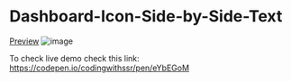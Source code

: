 # Dashboard-Icon-Side-by-Side-Text
<a href="https://sivaraj47.github.io/Dashboard-Icon-Side-by-Side-Text/">Preview</a>
![image](https://github.com/sivaraj47/Dashboard-Icon-Side-by-Side-Text/assets/9676262/339a94fb-234d-45c6-b8bc-60e5cca36e55)

To check live demo check this link: https://codepen.io/codingwithssr/pen/eYbEGoM

